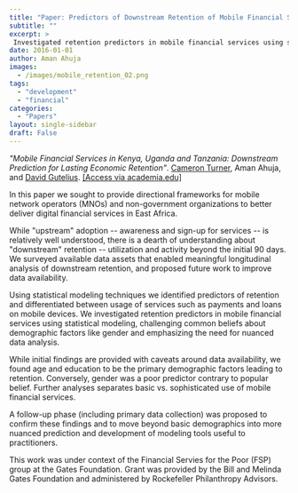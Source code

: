 ```yaml
---
title: "Paper: Predictors of Downstream Retention of Mobile Financial Services"
subtitle: ""
excerpt: > 
 Investigated retention predictors in mobile financial services using statistical modeling, challenging common beliefs about demographic factors like gender and emphasizing the need for nuanced data analysis. 
date: 2016-01-01
author: Aman Ahuja
images:
  - /images/mobile_retention_02.png
tags:
  - "development"
  - "financial"
categories: 
  - "Papers"
layout: single-sidebar
draft: False
---
```


*"Mobile Financial Services in Kenya, Uganda and Tanzania: Downstream Prediction for Lasting Economic Retention"*. [Cameron Turner](cameron@thedataguild.com), Aman Ahuja, and [David Gutelius](david@thedataguild.com).
[\[Access via academia.edu\]](https://www.academia.edu/29786468/Downstream_Retention_of_Mobile_Financial_Services_in_Kenya_Uganda_and_Tanzania) 

In this paper we sought to provide directional frameworks for mobile network operators (MNOs) and non-government organizations to better deliver digital financial services in East Africa. 

While "upstream" adoption -- awareness and sign-up for services -- is relatively well understood, there is a dearth of understanding about "downstream" retention -- utilization and activity beyond the initial 90 days. We surveyed available data assets that enabled meaningful longitudinal analysis of downstream retention, and proposed future work to improve data availability. 

Using statistical modeling techniques we identified predictors of retention and differentiated between usage of services such as payments and loans on mobile devices. We investigated retention predictors in mobile financial services using statistical modeling, challenging common beliefs about demographic factors like gender and emphasizing the need for nuanced data analysis.

While initial findings are provided with caveats around data availability, we found age and education to be the primary demographic factors leading to retention. Conversely, gender was a poor predictor contrary to popular belief. Further analyses separates basic vs. sophisticated use of mobile financial services. 

A follow-up phase (including primary data collection) was proposed to confirm these findings and to move beyond basic demographics into more nuanced prediction and development of modeling tools useful to practitioners.

This work was under context of the Financial Servies for the Poor (FSP) group at the Gates Foundation. Grant was provided by the Bill and Melinda Gates Foundation and administered by Rockefeller Philanthropy Advisors. 
